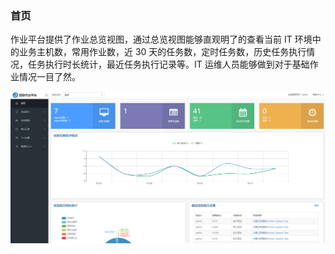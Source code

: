 ### 首页

作业平台提供了作业总览视图，通过总览视图能够直观明了的查看当前 IT 环境中的业务主机数，常用作业数，近 30 天的任务数，定时任务数，历史任务执行情况，任务执行时长统计，最近任务执行记录等。IT 运维人员能够做到对于基础作业情况一目了然。

![](../assets/业务总览.png)

